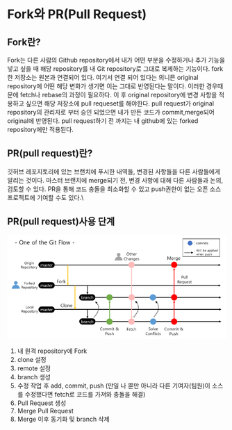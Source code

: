 # **Fork와 PR(Pull Request)**

## **Fork란?**
Fork는 다른 사람의 Github repository에서 내가 어떤 부분을 수정하거나 추가 기능을 넣고 싶을 때 해당 repository를 내 Git repository로 그대로 복제하는 기능이다.
fork한 저장소는 원본과 연결되어 있다. 여기서 연결 되어 있다는 의니믄 original repository에 어떤 해당 변화가 생기면 이는 그대로 반영된다는 말이다.
이러한 경우때문에 fetch나 rebase의 과정이 필요하다.
이 후 original repository에 변경 사항을 적용하고 싶으면 해당 저장소에 pull requeset를 해야한다.
pull request가 original repository의 관리자로 부터 승인 되었으면 내가 만든 코드가 commit,merge되어 original에 반영된다.
pull request하기 전 까지는 내 github에 있는 forked repository에만 적용된다.

## **PR(pull request)란?**
깃허브 레포지토리에 있는 브랜치에 푸시한 내역들, 변경된 사항들을 다른 사람들에게 알리는 것이다.
마스터 브랜치에 merge되기 전, 변경 사항에 대해 다른 사람들과 논의, 검토할 수 있다.
PR을 통해 코드 충돌을 최소화할 수 있고 push권한이 없는 오픈 소스 프로젝트에 기여할 수도 있다.\

## **PR(pull request)사용 단계**
![git flow](./image/git%20_flow.png)
1. 내 원격 repository에 Fork
2. clone 설정
3. remote 설정
4. branch 생성
5. 수정 작업 후 add, commit, push (만일 나 뿐만 아니라 다른 기여자(팀원)이 소스를 수정했다면 fetch로 코드를 가져와 충돌을 해결)
6. Pull Request 생성
7. Merge Pull Request
8. Merge 이후 동기화 및 branch 삭제
